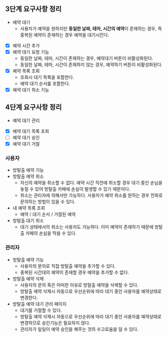 ## 3단계 요구사항 정리

- 예약 대기
  - 사용자가 예약을 원하지만 **동일한 날짜, 테마, 시간의 예약**이 존재하는 경우, 즉 중복된 예약이 존재하는 경우 예약을 대기시킨다.

- [x] 예약 시간 추가
- [x] 예약 대기 요청 기능
  - 동일한 날짜, 테마, 시간이 존재하는 경우, 예약대기 버튼이 비활성화된다.
  - 동일한 날짜, 테마, 시간이 존재하지 않는 경우, 예약하기 버튼이 비활성화된다.
- [x] 예약 목록 조회
  - 조회시 대기 목록을 포함한다.
  - 예약 대기 순서를 포함한다.
- [x] 예약 대기 취소 기능

## 4단계 요구사항 정리

- 예약 대기 관리

- [x] 예약 대기 목록 조회
- [ ] 예약 대기 승인
- [x] 예약 대기 거절

### 사용자

- 방탈출 예약 기능
- 방탈출 예약 취소
  - 자신의 예약을 취소할 수 없다. 예약 시간 직전에 취소할 경우 대기 중인 손님을 놓칠 수 있어 방탈출 카페에 손실이 발생할 수 있기 때문이다.
  - 취소는 관리자에 의해서만 가능하다. 사용자가 예약 취소를 원하는 경우 전화로 문의하는 방법이 있을 수 있다.
- 내 예약 목록 조회
  - 예약 / 대기 순서 / 거절된 예약
- 방탈출 대기 취소
  - 대기 상태에서의 취소는 사용자도 가능하다. 이미 예약이 존재하기 때문에 방탈출 카페의 손실을 막을 수 있다.

### 관리자

- 방탈출 예약 기능
  - 사용자의 문의로 직접 방탈출 예약을 추가할 수 있다.
  - 중복된 시간대의 예약이 존재할 경우 예약을 추가할 수 없다.
- 방탈출 예약 삭제
  - 사용자의 문의 혹은 어떠한 이유로 방탈출 예약을 삭제할 수 있다.
  - 방탈출 예약 삭제시 자동으로 우선순위에 따라 대기 중인 사용자를 예약상태로 변경한다.
- 방탈출 예약 대기 관리 페이지
  - 대기를 거절할 수 있다.
  - 방탈출 예약 삭제시 자동으로 우선순위에 따라 대기 중인 사용자를 예약상태로 변경하므로 승인기능은 필요하지 않다.
  - 관리자가 일일이 예약 승인을 해주는 것의 수고로움을 덜 수 있다.
